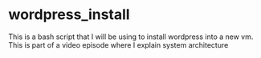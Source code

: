 # wordpress_install

This is a bash script that I will be using to install wordpress into a new vm. This is part of a video episode where I explain system architecture
